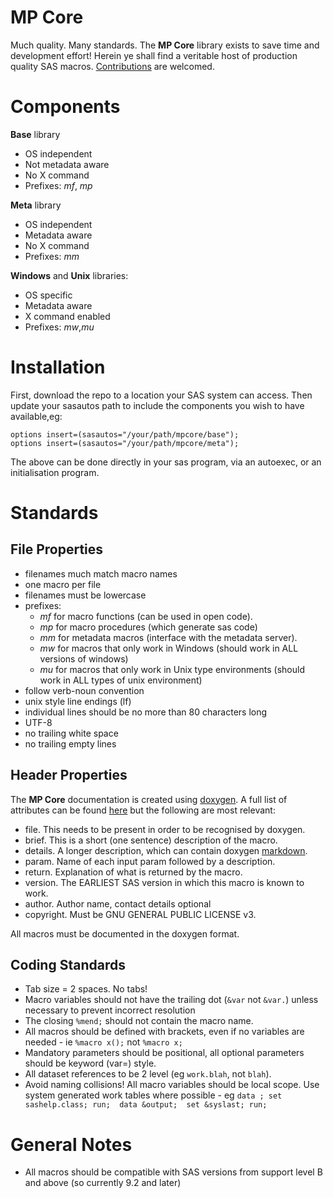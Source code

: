 # MP Core

Much quality.  Many standards.  The **MP Core** library exists to save time and development effort!  Herein ye shall find a veritable host of production quality SAS macros. [Contributions](https://github.com/macropeople/mpcore) are welcomed.

# Components

**Base** library
 * OS independent
 * Not metadata aware 
 * No X command
 * Prefixes:  _mf_, _mp_

**Meta** library
 * OS independent
 * Metadata aware 
 * No X command
 * Prefixes: _mm_

**Windows** and **Unix** libraries:
 * OS specific
 * Metadata aware 
 * X command enabled
 * Prefixes: _mw_,_mu_

# Installation
First, download the repo to a location your SAS system can access. Then update your sasautos path to include the components you wish to have available,eg:

    options insert=(sasautos="/your/path/mpcore/base");
    options insert=(sasautos="/your/path/mpcore/meta");

The above can be done directly in your sas program, via an autoexec, or an initialisation program.  

# Standards

## File Properties
 - filenames much match macro names
 - one macro per file
 - filenames must be lowercase
 - prefixes:
   - _mf_ for macro functions (can be used in open code).
   - _mp_ for macro procedures (which generate sas code)
   - _mm_ for metadata macros (interface with the metadata server).
   - _mw_ for macros that only work in Windows (should work in ALL versions of windows)
   - _mu_ for macros that only work in Unix type environments (should work in ALL types of unix environment)
 - follow verb-noun convention 
 - unix style line endings (lf)
 - individual lines should be no more than 80 characters long
 - UTF-8
 - no trailing white space
 - no trailing empty lines

## Header Properties
The **MP Core** documentation is created using [doxygen](http://www.stack.nl/~dimitri/doxygen/).  A full list of attributes can be found [here](http://www.stack.nl/~dimitri/doxygen/manual/commands.html) but the following are most relevant:

 - file.  This needs to be present in order to be recognised by doxygen.
 - brief. This is a short (one sentence) description of the macro.
 - details.  A longer description, which can contain doxygen [markdown](http://www.stack.nl/~dimitri/doxygen/manual/markdown.html).
 - param.  Name of each input param followed by a description. 
 - return.  Explanation of what is returned by the macro.
 - version.  The EARLIEST SAS version in which this macro is known to work.
 - author.  Author name, contact details optional
 - copyright.  Must be GNU GENERAL PUBLIC LICENSE v3.

All macros must be documented in the doxygen format.

## Coding Standards

*  Tab size = 2 spaces.  No tabs!
*  Macro variables should not have the trailing dot (`&var` not `&var.`) unless necessary to prevent incorrect resolution
*  The closing `%mend;` should not contain the macro name.
*  All macros should be defined with brackets, even if no variables are needed - ie `%macro x();` not `%macro x;`
*  Mandatory parameters should be positional, all optional parameters should be keyword (var=) style.
*  All dataset references to be 2 level (eg `work.blah`, not `blah`).
*  Avoid naming collisions!  All macro variables should be local scope.  Use system generated work tables where possible - eg `data ; set sashelp.class; run;  data &output;  set &syslast; run;`

# General Notes

* All macros should be compatible with SAS versions from support level B and above (so currently 9.2 and later)

